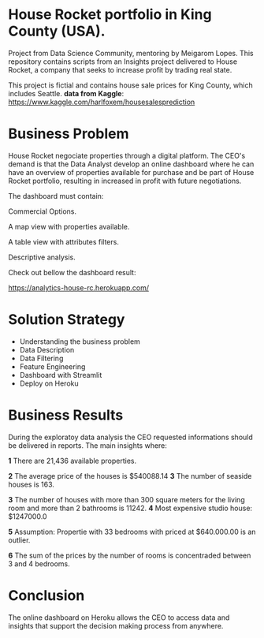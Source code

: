 # House Rocket portfolio in King County (USA).

Project from Data Science Community, mentoring by Meigarom Lopes. This repository contains scripts from an Insights project delivered to House Rocket, a company that seeks to increase profit by trading real state.

This project is fictial  and contains house sale prices for King County, which includes Seattle. 
**data from Kaggle**: https://www.kaggle.com/harlfoxem/housesalesprediction

# Business Problem
House Rocket negociate properties through a digital platform. The CEO's demand is that the Data Analyst develop an online dashboard where he can have an overview of properties available for purchase and be part of House Rocket portfolio, resulting in increased in profit with future negotiations.

The dashboard must contain:

Commercial Options.

A map view with properties available.

A table view with attributes filters.

Descriptive analysis.

Check out bellow the dashboard result:

https://analytics-house-rc.herokuapp.com/

# Solution Strategy

- Understanding the business problem
- Data Description 
- Data Filtering
- Feature Engineering
- Dashboard with Streamlit
- Deploy on Heroku

# Business Results

During the exploratoy data analysis the CEO requested informations should be delivered in reports. The main insights where:

**1** There are 21,436 available properties.

**2** The average price of the houses is $540088.14
**3** The number of seaside houses is 163.

**3** The number of houses with more than 300 square meters for the living room and more than 2 bathrooms is 11242.
**4** Most expensive studio house: $1247000.0

**5** Assumption: Propertie with 33 bedrooms  with priced at $640.000.00 is an outlier.

**6** The sum of the prices by the number of rooms is concentraded between 3 and 4 bedrooms.

# Conclusion
The online dashboard on Heroku allows the CEO to access data and insights that support the decision making process from anywhere. 



